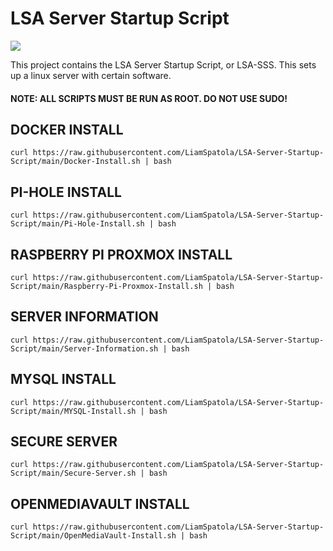 # LSA Server Startup Script #

<img src="https://licensebuttons.net/l/by-nd/3.0/88x31.png">

This project contains the LSA Server Startup Script, or LSA-SSS. This sets up a linux server with certain software.

#### NOTE: ALL SCRIPTS MUST BE RUN AS ROOT. DO NOT USE SUDO! ####

## DOCKER INSTALL ##
`curl https://raw.githubusercontent.com/LiamSpatola/LSA-Server-Startup-Script/main/Docker-Install.sh | bash`

## PI-HOLE INSTALL ##
`curl https://raw.githubusercontent.com/LiamSpatola/LSA-Server-Startup-Script/main/Pi-Hole-Install.sh | bash`

## RASPBERRY PI PROXMOX INSTALL ##
`curl https://raw.githubusercontent.com/LiamSpatola/LSA-Server-Startup-Script/main/Raspberry-Pi-Proxmox-Install.sh | bash`

## SERVER INFORMATION ##
`curl https://raw.githubusercontent.com/LiamSpatola/LSA-Server-Startup-Script/main/Server-Information.sh | bash`

## MYSQL INSTALL ##
`curl https://raw.githubusercontent.com/LiamSpatola/LSA-Server-Startup-Script/main/MYSQL-Install.sh | bash`

## SECURE SERVER ##
`curl https://raw.githubusercontent.com/LiamSpatola/LSA-Server-Startup-Script/main/Secure-Server.sh | bash`

## OPENMEDIAVAULT INSTALL ##
`curl https://raw.githubusercontent.com/LiamSpatola/LSA-Server-Startup-Script/main/OpenMediaVault-Install.sh | bash`
